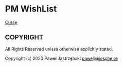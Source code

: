 # PM WishList

[Curse]()

## COPYRIGHT

All Rights Reserved unless otherwise explicitly stated.

Copyright (c) 2020 Paweł Jastrzębski <pawelj@iosphe.re>
